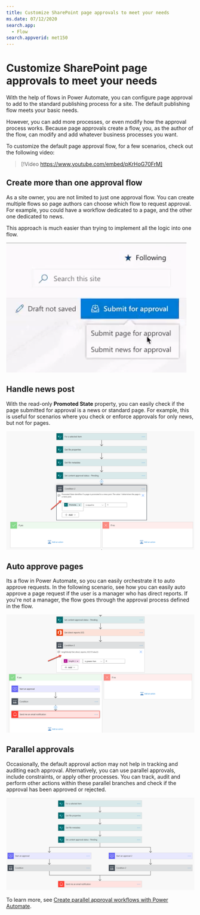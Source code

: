 ```yaml
---
title: Customize SharePoint page approvals to meet your needs
ms.date: 07/12/2020
search.app: 
  - Flow
search.appverid: met150
---
```


# Customize SharePoint page approvals to meet your needs

With the help of flows in Power Automate, you can configure page approval to add to the standard publishing process for a site. The default publishing flow meets your basic needs.

However, you can add more processes, or even modify how the approval process works. Because page approvals create a flow, you, as the author of the flow, can modify and add whatever business processes you want.

To customize the default page approval flow, for a few scenarios, check out the following video:

> [!Video https://www.youtube.com/embed/pKrHoG70FrM]

## Create more than one approval flow

As a site owner, you are not limited to just one approval flow. You can create multiple flows so page authors can choose which flow to request approval. For example, you could have a workflow dedicated to a page, and the other one dedicated to news.

This approach is much easier than trying to implement all the logic into one flow.

![Multiple page approvals flow](../../../images/multiple-page-approvals-flow.png)

## Handle news post

With the read-only **Promoted State** property, you can easily check if the page submitted for approval is a news or standard page. For example, this is useful for scenarios where you check or enforce approvals for only news, but not for pages.

![Promoted state](../../../images/promoted-state.png)

## Auto approve pages

Its a flow in Power Automate, so you can easily orchestrate it to auto approve requests. In the following scenario, see how you can easily auto approve a page request if the user is a manager who has direct reports. If you're not a manager, the flow goes through the approval process defined in the flow.

![Auto approve requests for managers in flow](../../../images/auto-approve-requests-for-managers-in-flow.png)

## Parallel approvals

Occasionally, the default approval action may not help in tracking and auditing each approval. Alternatively, you can use parallel approvals, include constraints, or apply other processes. You can track, audit and perform other actions within these parallel branches and check if the approval has been approved or rejected.

![Parallel approvals in flow](../../../images/parallel-approvals-in-flow.png)

To learn more, see [Create parallel approval workflows with Power Automate](/power-automate/parallel-modern-approvals).


